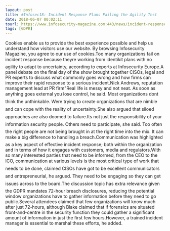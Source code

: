 ```yaml
---
layout: post
title: #Infosec18: Incident Response Plans Failing the Agility Test
date: 2018-06-07 00:02:11
tourl: https://www.infosecurity-magazine.com:443/news/incident-response-plans-failing/
tags: [GDPR]
---
```

Cookies enable us to provide the best experience possible and help us understand how visitors use our website. By browsing Infosecurity Magazine, you agree to our use of cookies.Too many organizations fail on incident response because theyre working from identikit plans with no agility to adapt to uncertainty, according to experts at Infosecurity Europe.A panel debate on the final day of the show brought together CISOs, legal and PR experts to discuss what commonly goes wrong and how firms can improve their rapid response to a serious incident.Nick Andrews, reputation management lead at PR firm"Real life is messy and not neat. As soon as anything goes external you lose control, he said. Most organizations dont think the unthinkable. Were trying to create organizations that are nimble and can cope with the reality of uncertainty.She also argued that siloed approaches are also doomed to failure.Its not just the responsibility of your information security people. Others need to participate, she said. Too often the right people are not being brought in at the right time into the mix. It can make a big difference to handling a breach.Communication was highlighted as a key aspect of effective incident response; both within the organization and in terms of how it engages with customers, media and regulators.With so many interested parties that need to be informed, from the CEO to the ICO, communication at various levels is the most critical type of work that needs to be done, claimed CISOs have got to be excellent communicators and entrepreneurial, he argued. They need to be engaging so they can get issues across to the board.The discussion topic has extra relevance given the GDPR mandates 72-hour breach disclosures, reducing the potential window organizations have to gather information before they need to go public.Several attendees claimed that few organizations will know much after just 72-hours, although Blake claimed that if forensics are situated front-and-centre in the security function they could gather a significant amount of information in just the first few hours.However, a trained incident manager is essential to marshal these efforts, he added.